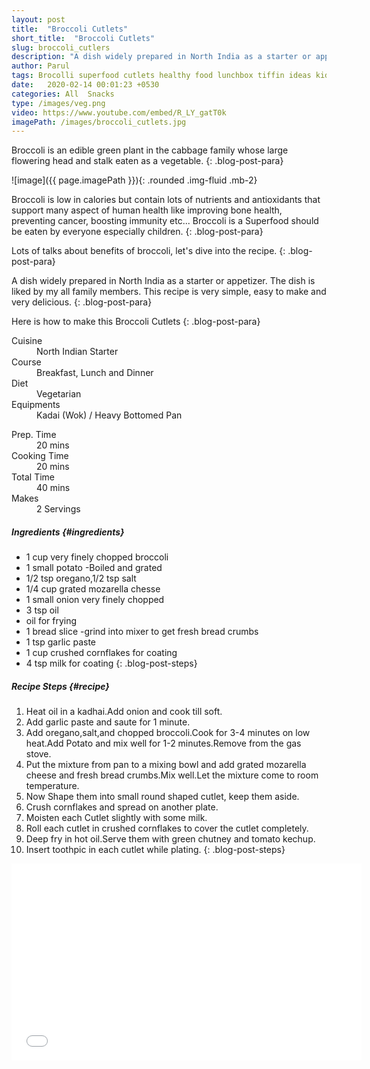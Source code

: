```yaml
---
layout: post
title:  "Broccoli Cutlets"
short_title:  "Broccoli Cutlets"
slug: broccoli_cutlers
description: "A dish widely prepared in North India as a starter or appetizer.This recipe is very simple, easy to make and  very delicious.Broccoli is vegetable low in calories but contains lots of nutrients and antioxidants that support many aspects of human health  like improving bone health,preventing cancer,boosting immunity etc..."
author: Parul
tags: Brocolli superfood cutlets healthy food lunchbox tiffin ideas kids teatime snack eveningsnack vegetable vegetarian vegan cooking eating snack tea breakfast recipe
date:   2020-02-14 00:01:23 +0530
categories: All  Snacks
type: /images/veg.png
video: https://www.youtube.com/embed/R_LY_gatT0k
imagePath: /images/broccoli_cutlets.jpg
---
```


Broccoli is an edible green plant in the cabbage family whose large flowering head and stalk eaten as a vegetable.
{: .blog-post-para}

![image]({{ page.imagePath }}){: .rounded .img-fluid .mb-2}

Broccoli is low in calories but contain lots of nutrients and antioxidants that support many aspect of human health like improving bone health, preventing cancer, boosting immunity etc... Broccoli is a Superfood should be eaten by everyone especially children.
{: .blog-post-para}

Lots of talks about benefits of broccoli, let's dive into the recipe.
{: .blog-post-para}

A dish widely prepared in North India as a starter or appetizer. The dish is liked by my all family members. This recipe is very simple, easy to make and very delicious.
{: .blog-post-para}

Here is how to make this Broccoli Cutlets
{: .blog-post-para}

<div class="row">
    <div class="col-md-6">
        <dl class="row">
            <dt class="col-sm-4">Cuisine</dt><dd class="col-sm-7">North Indian Starter</dd>
            <dt class="col-sm-4">Course</dt><dd class="col-sm-7">Breakfast, Lunch and Dinner</dd>
            <dt class="col-sm-4">Diet</dt><dd class="col-sm-7">Vegetarian</dd>
            <dt class="col-sm-4">Equipments</dt><dd class="col-sm-7">Kadai (Wok) / Heavy Bottomed Pan</dd>
        </dl>
    </div>
    <div class="col-md-6">
        <dl class="row">
            <dt class="col-sm-5">Prep. Time</dt><dd class="col-sm-7">20 mins</dd>
            <dt class="col-sm-5">Cooking Time</dt><dd class="col-sm-7">20 mins</dd>
            <dt class="col-sm-5">Total Time</dt><dd class="col-sm-7">40 mins</dd>
            <dt class="col-sm-5">Makes</dt><dd class="col-sm-7">2 Servings</dd>
        </dl>
    </div>
</div>

##### **Ingredients** {#ingredients}
- 1 cup very finely chopped broccoli
- 1 small potato -Boiled and grated
- 1/2 tsp oregano,1/2  tsp salt
- 1/4 cup grated mozarella chesse
- 1 small onion very finely chopped
- 3 tsp oil
- oil for frying
- 1 bread slice -grind into mixer to get fresh bread crumbs
- 1 tsp garlic paste
- 1 cup crushed cornflakes for coating
- 4 tsp milk for coating
{: .blog-post-steps}

##### **Recipe Steps** {#recipe}
1. Heat oil in a kadhai.Add onion and cook till soft.
1. Add garlic paste and saute for 1 minute.
1. Add oregano,salt,and  chopped broccoli.Cook for 3-4 minutes on low heat.Add Potato and mix well for 1-2 minutes.Remove from the gas stove.
1. Put the mixture from pan to a mixing bowl and add  grated mozarella cheese and fresh bread crumbs.Mix well.Let the mixture come to room temperature.
1. Now Shape them into small  round shaped cutlet, keep them aside.
1. Crush cornflakes and spread on another plate.
1. Moisten each Cutlet slightly with some milk.
1. Roll each cutlet  in crushed cornflakes to cover the cutlet completely.
1. Deep fry in hot oil.Serve them with green chutney and tomato kechup.
1. Insert toothpic in each cutlet while plating.
{: .blog-post-steps}

<div class="row" id="video">
    <div class="col-md-12">
        <div class="embed-responsive embed-responsive-16by9">
            <iframe width="560" height="315" src="{{page.video}}" frameborder="0" allow="accelerometer; autoplay; encrypted-media; gyroscope; picture-in-picture" allowfullscreen></iframe>
        </div>
    </div>
</div>
<br>